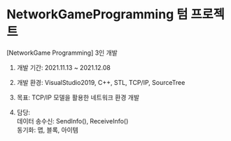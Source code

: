# NetworkGameProgramming 텀 프로젝트  

[NetworkGame Programming] 3인 개발  

1) 개발 기간: 2021.11.13 ~ 2021.12.08  

2) 개발 환경: VisualStudio2019, C++, STL, TCP/IP, SourceTree  

3) 목표: TCP/IP 모델을 활용한 네트워크 환경 개발  

4) 담당:  
데이터 송수신: SendInfo(), ReceiveInfo()  
동기화: 맵, 블록, 아이템  
